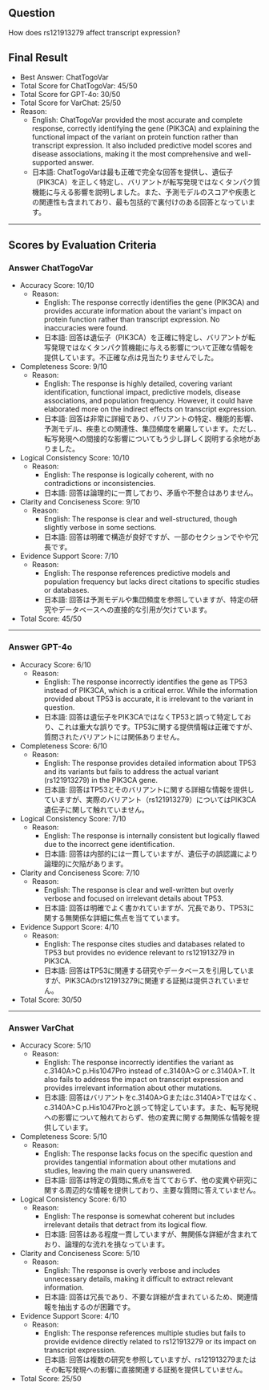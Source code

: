 ## Question

How does rs121913279 affect transcript expression?

## Final Result

- Best Answer: ChatTogoVar
- Total Score for ChatTogoVar: 45/50
- Total Score for GPT-4o: 30/50
- Total Score for VarChat: 25/50
- Reason:
  - English: ChatTogoVar provided the most accurate and complete response, correctly identifying the gene (PIK3CA) and explaining the functional impact of the variant on protein function rather than transcript expression. It also included predictive model scores and disease associations, making it the most comprehensive and well-supported answer.
  - 日本語: ChatTogoVarは最も正確で完全な回答を提供し、遺伝子（PIK3CA）を正しく特定し、バリアントが転写発現ではなくタンパク質機能に与える影響を説明しました。また、予測モデルのスコアや疾患との関連性も含まれており、最も包括的で裏付けのある回答となっています。

---

## Scores by Evaluation Criteria

### Answer ChatTogoVar
- Accuracy Score: 10/10
  - Reason: 
    - English: The response correctly identifies the gene (PIK3CA) and provides accurate information about the variant's impact on protein function rather than transcript expression. No inaccuracies were found.
    - 日本語: 回答は遺伝子（PIK3CA）を正確に特定し、バリアントが転写発現ではなくタンパク質機能に与える影響について正確な情報を提供しています。不正確な点は見当たりませんでした。
- Completeness Score: 9/10
  - Reason: 
    - English: The response is highly detailed, covering variant identification, functional impact, predictive models, disease associations, and population frequency. However, it could have elaborated more on the indirect effects on transcript expression.
    - 日本語: 回答は非常に詳細であり、バリアントの特定、機能的影響、予測モデル、疾患との関連性、集団頻度を網羅しています。ただし、転写発現への間接的な影響についてもう少し詳しく説明する余地がありました。
- Logical Consistency Score: 10/10
  - Reason: 
    - English: The response is logically coherent, with no contradictions or inconsistencies.
    - 日本語: 回答は論理的に一貫しており、矛盾や不整合はありません。
- Clarity and Conciseness Score: 9/10
  - Reason: 
    - English: The response is clear and well-structured, though slightly verbose in some sections.
    - 日本語: 回答は明確で構造が良好ですが、一部のセクションでやや冗長です。
- Evidence Support Score: 7/10
  - Reason: 
    - English: The response references predictive models and population frequency but lacks direct citations to specific studies or databases.
    - 日本語: 回答は予測モデルや集団頻度を参照していますが、特定の研究やデータベースへの直接的な引用が欠けています。
- Total Score: 45/50

---

### Answer GPT-4o
- Accuracy Score: 6/10
  - Reason: 
    - English: The response incorrectly identifies the gene as TP53 instead of PIK3CA, which is a critical error. While the information provided about TP53 is accurate, it is irrelevant to the variant in question.
    - 日本語: 回答は遺伝子をPIK3CAではなくTP53と誤って特定しており、これは重大な誤りです。TP53に関する提供情報は正確ですが、質問されたバリアントには関係ありません。
- Completeness Score: 6/10
  - Reason: 
    - English: The response provides detailed information about TP53 and its variants but fails to address the actual variant (rs121913279) in the PIK3CA gene.
    - 日本語: 回答はTP53とそのバリアントに関する詳細な情報を提供していますが、実際のバリアント（rs121913279）についてはPIK3CA遺伝子に関して触れていません。
- Logical Consistency Score: 7/10
  - Reason: 
    - English: The response is internally consistent but logically flawed due to the incorrect gene identification.
    - 日本語: 回答は内部的には一貫していますが、遺伝子の誤認識により論理的に欠陥があります。
- Clarity and Conciseness Score: 7/10
  - Reason: 
    - English: The response is clear and well-written but overly verbose and focused on irrelevant details about TP53.
    - 日本語: 回答は明確でよく書かれていますが、冗長であり、TP53に関する無関係な詳細に焦点を当てています。
- Evidence Support Score: 4/10
  - Reason: 
    - English: The response cites studies and databases related to TP53 but provides no evidence relevant to rs121913279 in PIK3CA.
    - 日本語: 回答はTP53に関連する研究やデータベースを引用していますが、PIK3CAのrs121913279に関連する証拠は提供されていません。
- Total Score: 30/50

---

### Answer VarChat
- Accuracy Score: 5/10
  - Reason: 
    - English: The response incorrectly identifies the variant as c.3140A>C p.His1047Pro instead of c.3140A>G or c.3140A>T. It also fails to address the impact on transcript expression and provides irrelevant information about other mutations.
    - 日本語: 回答はバリアントをc.3140A>Gまたはc.3140A>Tではなく、c.3140A>C p.His1047Proと誤って特定しています。また、転写発現への影響について触れておらず、他の変異に関する無関係な情報を提供しています。
- Completeness Score: 5/10
  - Reason: 
    - English: The response lacks focus on the specific question and provides tangential information about other mutations and studies, leaving the main query unanswered.
    - 日本語: 回答は特定の質問に焦点を当てておらず、他の変異や研究に関する周辺的な情報を提供しており、主要な質問に答えていません。
- Logical Consistency Score: 6/10
  - Reason: 
    - English: The response is somewhat coherent but includes irrelevant details that detract from its logical flow.
    - 日本語: 回答はある程度一貫していますが、無関係な詳細が含まれており、論理的な流れを損なっています。
- Clarity and Conciseness Score: 5/10
  - Reason: 
    - English: The response is overly verbose and includes unnecessary details, making it difficult to extract relevant information.
    - 日本語: 回答は冗長であり、不要な詳細が含まれているため、関連情報を抽出するのが困難です。
- Evidence Support Score: 4/10
  - Reason: 
    - English: The response references multiple studies but fails to provide evidence directly related to rs121913279 or its impact on transcript expression.
    - 日本語: 回答は複数の研究を参照していますが、rs121913279またはその転写発現への影響に直接関連する証拠を提供していません。
- Total Score: 25/50